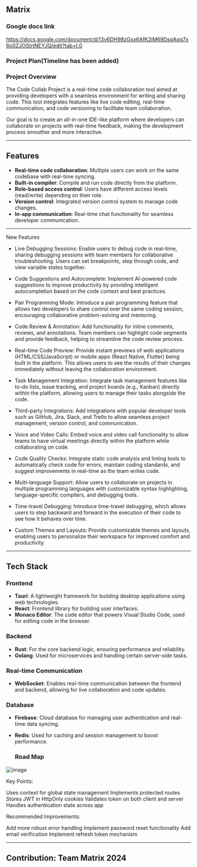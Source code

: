 ## Matrix

### Google docs link 
https://docs.google.com/document/d/13v6DH98zGsx6AfK2jM69DsqAqg7x6o0ZJOStrtNEYJQ/edit?tab=t.0

### **Project Plan(Timeline has been added)**

### **Project Overview**
The Code Collab Project is a real-time code collaboration tool aimed at providing developers with a seamless environment for writing and sharing code. This tool integrates features like live code editing, real-time communication, and code versioning to facilitate team collaboration.

Our goal is to create an all-in-one IDE-like platform where developers can collaborate on projects with real-time feedback, making the development process smoother and more interactive.

---

## **Features**
- **Real-time code collaboration**: Multiple users can work on the same codebase with real-time syncing.
- **Built-in compiler**: Compile and run code directly from the platform.
- **Role-based access control**: Users have different access levels (read/write) depending on their role.
- **Version control**: Integrated version control system to manage code changes.
- **In-app communication**: Real-time chat functionality for seamless developer communication.

---

New Features

- Live Debugging Sessions: Enable users to debug code in real-time, sharing debugging sessions with team members for collaborative troubleshooting. Users can set breakpoints, step through code, and view variable states together.

- Code Suggestions and Autocomplete: Implement AI-powered code suggestions to improve productivity by providing intelligent autocompletion based on the code context and best practices.

- Pair Programming Mode: Introduce a pair programming feature that allows two developers to share control over the same coding session, encouraging collaborative problem-solving and mentoring.

- Code Review & Annotation: Add functionality for inline comments, reviews, and annotations. Team members can highlight code segments and provide feedback, helping to streamline the code review process.

- Real-time Code Preview: Provide instant previews of web applications (HTML/CSS/JavaScript) or mobile apps (React Native, Flutter) being built in the platform. This allows users to see the results of their changes immediately without leaving the collaboration environment.

- Task Management Integration: Integrate task management features like to-do lists, issue tracking, and project boards (e.g., Kanban) directly within the platform, allowing users to manage their tasks alongside the code.

- Third-party Integrations: Add integrations with popular developer tools such as GitHub, Jira, Slack, and Trello to allow seamless project management, version control, and communication.

- Voice and Video Calls: Embed voice and video call functionality to allow teams to have virtual meetings directly within the platform while collaborating on code.

- Code Quality Checks: Integrate static code analysis and linting tools to automatically check code for errors, maintain coding standards, and suggest improvements in real-time as the team writes code.

- Multi-language Support: Allow users to collaborate on projects in multiple programming languages with customizable syntax highlighting, language-specific compilers, and debugging tools.

- Time-travel Debugging: Introduce time-travel debugging, which allows users to step backward and forward in the execution of their code to see how it behaves over time.

- Custom Themes and Layouts: Provide customizable themes and layouts, enabling users to personalize their workspace for improved comfort and productivity.

---

## **Tech Stack**

### **Frontend**
- **Tauri**: A lightweight framework for building desktop applications using web technologies.
- **React**: Frontend library for building user interfaces.
- **Monaco Editor**: The code editor that powers Visual Studio Code, used for editing code in the browser.

### **Backend**
- **Rust**: For the core backend logic, ensuring performance and reliability.
- **Golang**: Used for microservices and handling certain server-side tasks.

### **Real-time Communication**
- **WebSocket**: Enables real-time communication between the frontend and backend, allowing for live collaboration and code updates.

### **Database**
- **Firebase**: Cloud database for managing user authentication and real-time data syncing.
- **Redis**: Used for caching and session management to boost performance.

  ### **Road Map**
![image](https://github.com/user-attachments/assets/576fc86c-6b8f-4a32-b5cc-43134e4cbdb7)


Key Points:

Uses context for global state management
Implements protected routes
Stores JWT in HttpOnly cookies
Validates token on both client and server
Handles authentication state across app

Recommended Improvements:

Add more robust error handling
Implement password reset functionality
Add email verification
Implement refresh token mechanism

---

## **Contribution:** Team Matrix 2024


